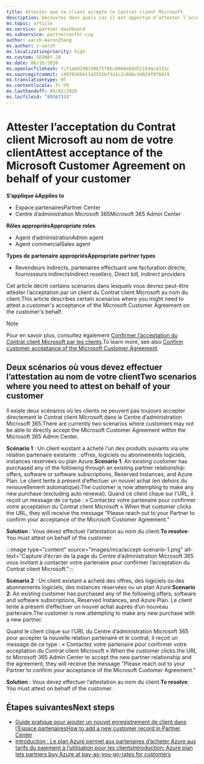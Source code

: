 ```yaml
---
title: Attester que le client accepte le Contrat client Microsoft
description: Découvrez dans quels cas il est opportun d’attester l’acceptation du Contrat client Microsoft au nom de votre client.
ms.topic: article
ms.service: partner-dashboard
ms.subservice: partnercenter-csp
author: aarzh-AaronZhang
ms.author: v-aarzh
ms.localizationpriority: high
ms.custom: SEOMAY.20
ms.date: 06/16/2020
ms.openlocfilehash: fcf1a682d0150675f8bc8660e8dd5215d4c4333c
ms.sourcegitcommit: c40f826bb1143555bf3a1c2c806c34024f0f6019
ms.translationtype: HT
ms.contentlocale: fr-FR
ms.lasthandoff: 09/02/2020
ms.locfileid: "89367333"
---
```

# <a name="attest-acceptance-of-the-microsoft-customer-agreement-on-behalf-of-your-customer"></a><span data-ttu-id="6f82e-103">Attester l’acceptation du Contrat client Microsoft au nom de votre client</span><span class="sxs-lookup"><span data-stu-id="6f82e-103">Attest acceptance of the Microsoft Customer Agreement on behalf of your customer</span></span>

<span data-ttu-id="6f82e-104">**S’applique à**</span><span class="sxs-lookup"><span data-stu-id="6f82e-104">**Applies to**</span></span>

- <span data-ttu-id="6f82e-105">Espace partenaires</span><span class="sxs-lookup"><span data-stu-id="6f82e-105">Partner Center</span></span>
- <span data-ttu-id="6f82e-106">Centre d’administration Microsoft 365</span><span class="sxs-lookup"><span data-stu-id="6f82e-106">Microsoft 365 Admin Center</span></span>

<span data-ttu-id="6f82e-107">**Rôles appropriés**</span><span class="sxs-lookup"><span data-stu-id="6f82e-107">**Appropriate roles**</span></span>

- <span data-ttu-id="6f82e-108">Agent d’administration</span><span class="sxs-lookup"><span data-stu-id="6f82e-108">Admin agent</span></span>
- <span data-ttu-id="6f82e-109">Agent commercial</span><span class="sxs-lookup"><span data-stu-id="6f82e-109">Sales agent</span></span>

<span data-ttu-id="6f82e-110">**Types de partenaire appropriés**</span><span class="sxs-lookup"><span data-stu-id="6f82e-110">**Appropriate partner types**</span></span>

- <span data-ttu-id="6f82e-111">Revendeurs indirects, partenaires effectuant une facturation directe, fournisseurs indirects</span><span class="sxs-lookup"><span data-stu-id="6f82e-111">Indirect resellers, Direct bill, Indirect providers</span></span>

<span data-ttu-id="6f82e-112">Cet article décrit certains scénarios dans lesquels vous devrez peut-être attester l’acceptation par un client du Contrat client Microsoft au nom du client.</span><span class="sxs-lookup"><span data-stu-id="6f82e-112">This article describes certain scenarios where you might need to attest a customer's acceptance of the Microsoft Customer Agreement on the customer's behalf.</span></span>

>[!NOTE]
><span data-ttu-id="6f82e-113">Pour en savoir plus, consultez également [Confirmer l’acceptation du Contrat client Microsoft par les clients](confirm-customer-agreement.md).</span><span class="sxs-lookup"><span data-stu-id="6f82e-113">To learn more, see also [Confirm customer acceptance of the Microsoft Customer Agreement](confirm-customer-agreement.md).</span></span>

## <a name="two-scenarios-where-you-need-to-attest-on-behalf-of-your-customer"></a><span data-ttu-id="6f82e-114">Deux scénarios où vous devez effectuer l’attestation au nom de votre client</span><span class="sxs-lookup"><span data-stu-id="6f82e-114">Two scenarios where you need to attest on behalf of your customer</span></span>

<span data-ttu-id="6f82e-115">Il existe deux scénarios où les clients ne peuvent pas toujours accepter directement le Contrat client Microsoft dans le Centre d’administration Microsoft 365.</span><span class="sxs-lookup"><span data-stu-id="6f82e-115">There are currently two scenarios where customers may not be able to directly accept the Microsoft Customer Agreement within the Microsoft 365 Admin Center.</span></span>

<span data-ttu-id="6f82e-116">**Scénario 1** : Un client existant a acheté l’un des produits suivants via une relation partenaire existante : offres, logiciels ou abonnements logiciels, instances réservées ou plan Azure.</span><span class="sxs-lookup"><span data-stu-id="6f82e-116">**Scenario 1**: An existing customer has purchased any of the following through an existing partner relationship: offers, software or software subscriptions, Reserved Instances, and Azure Plan.</span></span> <span data-ttu-id="6f82e-117">Le client tente à présent d’effectuer un nouvel achat (en dehors du renouvellement automatique).</span><span class="sxs-lookup"><span data-stu-id="6f82e-117">The customer is now attempting to make any new purchase (excluding auto renewal).</span></span> <span data-ttu-id="6f82e-118">Quand ce client clique sur l’URL, il reçoit un message de ce type : « Contactez votre partenaire pour confirmer votre acceptation du Contrat client Microsoft ».</span><span class="sxs-lookup"><span data-stu-id="6f82e-118">When that customer clicks the URL, they will receive the message "Please reach out to your Partner to confirm your acceptance of the Microsoft Customer Agreement."</span></span>  

<span data-ttu-id="6f82e-119">**Solution** : Vous devez effectuer l’attestation au nom du client.</span><span class="sxs-lookup"><span data-stu-id="6f82e-119">**To resolve**: You must attest on behalf of the customer.</span></span>

:::image type="content" source="images/mca/accept-scenario-1.png" alt-text="Capture d’écran de la page du Centre d’administration Microsoft 365 vous invitant à contacter votre partenaire pour confirmer l’acceptation du Contrat client Microsoft.":::

<span data-ttu-id="6f82e-121">**Scénario 2** : Un client existant a acheté des offres, des logiciels ou des abonnements logiciels, des instances réservées ou un plan Azure.</span><span class="sxs-lookup"><span data-stu-id="6f82e-121">**Scenario 2**: An existing customer has purchased any of the following offers, software and software subscriptions, Reserved Instances, and Azure Plan.</span></span> <span data-ttu-id="6f82e-122">Le client tente à présent d’effectuer un nouvel achat auprès d’un nouveau partenaire.</span><span class="sxs-lookup"><span data-stu-id="6f82e-122">The customer is now attempting to make any new purchase with a new partner.</span></span>

<span data-ttu-id="6f82e-123">Quand le client clique sur l’URL du Centre d’administration Microsoft 365 pour accepter la nouvelle relation partenaire et le contrat, il reçoit un message de ce type : « Contactez votre partenaire pour confirmer votre acceptation du Contrat client Microsoft ».</span><span class="sxs-lookup"><span data-stu-id="6f82e-123">When the customer clicks the URL to Microsoft 365 Admin Center to accept the new partner relationship and the agreement, they will receive the message "Please reach out to your Partner to confirm your acceptance of the Microsoft Customer Agreement."</span></span>  

<span data-ttu-id="6f82e-124">**Solution** : Vous devez effectuer l’attestation au nom du client.</span><span class="sxs-lookup"><span data-stu-id="6f82e-124">**To resolve**: You must attest on behalf of the customer.</span></span>  

## <a name="next-steps"></a><span data-ttu-id="6f82e-125">Étapes suivantes</span><span class="sxs-lookup"><span data-stu-id="6f82e-125">Next steps</span></span>

- [<span data-ttu-id="6f82e-126">Guide pratique pour ajouter un nouvel enregistrement de client dans l’Espace partenaires</span><span class="sxs-lookup"><span data-stu-id="6f82e-126">How to add a new customer record in Partner Center</span></span>](add-a-new-customer.md)
- [<span data-ttu-id="6f82e-127">Introduction : Le plan Azure permet aux partenaires d’acheter Azure aux tarifs du paiement à l’utilisation pour les clients</span><span class="sxs-lookup"><span data-stu-id="6f82e-127">Introduction: Azure plan lets partners buy Azure at pay-as-you-go-rates for customers</span></span>](azure-plan-lp.md)
